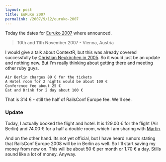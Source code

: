 ```yaml
---
layout: post
title: EuRuKo 2007
permalink: /2007/9/12/euruko-2007
---
```

Today the dates for [Euruko 2007](http://www.approximity.com/cgi-bin/europeRuby/tiki.cgi?c=v&p=Euruko07) where announced.

> 10th and 11th November 2007 - Vienna, Austria

I would give a talk about ContextR, but this was already covered successfully by [Christian Neukirchen in 2005](http://chneukirchen.org/blog/archive/2005/10/euruko-2005-day-one.html). So it would just be an update and nothing new. But I'm really thinking about getting there and meeting other ruby guys.


    Air Berlin charges 89 € for the tickets
    A Hotel room for 2 nights would be about 100 €
    Conference fee about 25 €
    Eat and Drink for 2 day about 100 €

That is 314 € - still the half of RailsConf Europe fee. We'll see.

### Update

Today, I actually booked the flight and hotel. It is 129.00 € for the flight (Air Berlin) and 74.00 € for a half a double room, which I am sharing with [Martin](http://blog.grundrinzip.de/).

And on the other hand. Its not yet official, but I have heard rumors stating that RailsConf Europe 2008 will be in Berlin as well. So I'll start saving my money from now on. This will be about 50 € per month or 1.70 € a day. Stills sound like a lot of money. Anyway.
